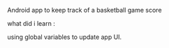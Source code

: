 Android app to keep track of a basketball game score



what did i learn :


using global variables to update app UI.
